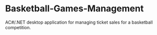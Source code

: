 # Basketball-Games-Management
AC#/.NET desktop application for managing ticket sales for a basketball competition.
